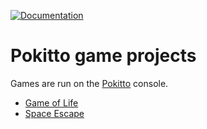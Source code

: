 [![Documentation](https://img.shields.io/badge/rustdoc-documentation-blue.svg)](https://github.com/akberg/pokitto-projects)
# Pokitto game projects
Games are run on the [Pokitto](https://pokitto.com) console.
* [Game of Life](https://github.com/akberg/pokitto-projects/tree/master/GameOfLife)
* [Space Escape](https://github.com/akberg/pokitto-projects/tree/master/SpaceEscape)
